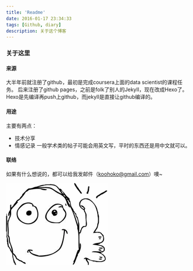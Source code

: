```yaml
---
title: 'Readme'
date: 2016-01-17 23:34:33
tags: [Github, diary]
description: 关于这个博客
---
```

### 关于这里

#### 来源
大半年前就注册了github，最初是完成coursera上面的data scientist的课程任务。 后来注册了github pages，之前是folk了别人的JekyII，现在改成Hexo了。Hexo是先编译再push上github，而jekyII是直接让github编译的。

#### 用途
主要有两点：
- 技术分享
- 情感记录
一般学术类的帖子可能会用英文写，平时的东西还是用中文就可以。

#### 联络
如果有什么想说的，都可以给我发邮件（koohoko@gmail.com）噢~ 

![](images/1.png)

